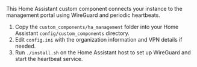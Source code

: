 This Home Assistant custom component connects your instance to the management portal using WireGuard and periodic heartbeats.

1. Copy the `custom_components/ha_management` folder into your Home Assistant `config/custom_components` directory.
2. Edit `config.ini` with the organization information and VPN details if needed.
3. Run `./install.sh` on the Home Assistant host to set up WireGuard and start the heartbeat service.
